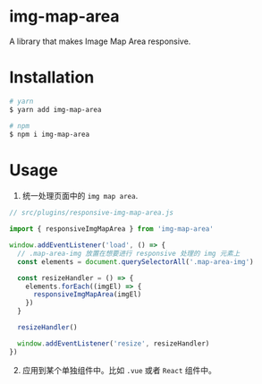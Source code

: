 # img-map-area

A library that makes Image Map Area responsive.

# Installation

```bash
# yarn
$ yarn add img-map-area

# npm
$ npm i img-map-area
```

# Usage

1. 统一处理页面中的 `img map area`.

```js
// src/plugins/responsive-img-map-area.js

import { responsiveImgMapArea } from 'img-map-area'

window.addEventListener('load', () => {
  // .map-area-img 放置在想要进行 responsive 处理的 img 元素上
  const elements = document.querySelectorAll('.map-area-img')

  const resizeHandler = () => {
    elements.forEach((imgEl) => {
      responsiveImgMapArea(imgEl)
    })
  }

  resizeHandler()

  window.addEventListener('resize', resizeHandler)
})
```

2. 应用到某个单独组件中。比如 `.vue` 或者 `React` 组件中。
